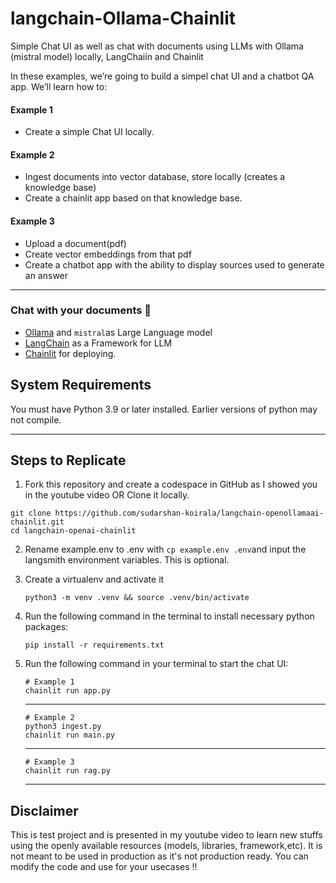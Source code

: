 # langchain-Ollama-Chainlit

Simple Chat UI as well as chat with documents using LLMs with Ollama (mistral model) locally, LangChaiin and Chainlit
  
In these examples, we’re going to build a simpel chat UI and a chatbot QA app. We’ll learn how to:
#### Example 1
- Create a simple Chat UI locally.

#### Example 2
- Ingest documents into vector database, store locally (creates a knowledge base)
- Create a chainlit app based on that knowledge base.

#### Example 3
- Upload a document(pdf)
- Create vector embeddings from that pdf
- Create a chatbot app with the ability to display sources used to generate an answer
---

### Chat with your documents 🚀
- [Ollama](https://ollama.ai/) and `mistral`as Large Language model
- [LangChain](https://python.langchain.com/en/latest/modules/models/llms/integrations/huggingface_hub.html) as a Framework for LLM
- [Chainlit](https://docs.chainlit.io/langchain) for deploying.

## System Requirements

You must have Python 3.9 or later installed. Earlier versions of python may not compile.  

---

## Steps to Replicate 

1. Fork this repository and create a codespace in GitHub as I showed you in the youtube video OR Clone it locally.
```
git clone https://github.com/sudarshan-koirala/langchain-openollamaai-chainlit.git
cd langchain-openai-chainlit
```

2. Rename example.env to .env with `cp example.env .env`and input the langsmith environment variables. This is optional.

3. Create a virtualenv and activate it
   ```
   python3 -m venv .venv && source .venv/bin/activate
   ```

4. Run the following command in the terminal to install necessary python packages:
   ```
   pip install -r requirements.txt
   ```

5. Run the following command in your terminal to start the chat UI:
   ```
   # Example 1
   chainlit run app.py
   ```
   ---
    ```
   # Example 2
   python3 ingest.py
   chainlit run main.py
   ```
   ---
    ```
   # Example 3
   chainlit run rag.py
   ```

   ---
## Disclaimer
This is test project and is presented in my youtube video to learn new stuffs using the openly available resources (models, libraries, framework,etc). It is not meant to be used in production as it's not production ready. You can modify the code and use for your usecases !!
